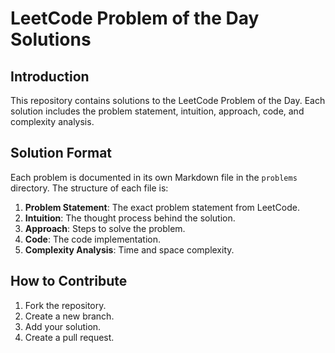 # LeetCode Problem of the Day Solutions

## Introduction

This repository contains solutions to the LeetCode Problem of the Day. Each solution includes the problem statement, intuition, approach, code, and complexity analysis.

## Solution Format

Each problem is documented in its own Markdown file in the `problems` directory. The structure of each file is:

1. **Problem Statement**: The exact problem statement from LeetCode.
2. **Intuition**: The thought process behind the solution.
3. **Approach**: Steps to solve the problem.
4. **Code**: The code implementation.
5. **Complexity Analysis**: Time and space complexity.

## How to Contribute

1. Fork the repository.
2. Create a new branch.
3. Add your solution.
4. Create a pull request.
